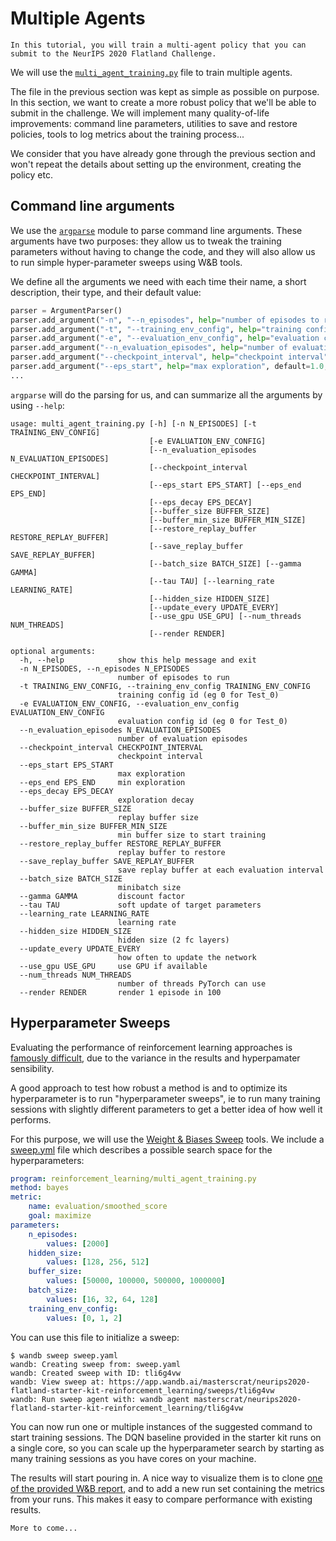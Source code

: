 Multiple Agents
===

```{admonition} Goal
In this tutorial, you will train a multi-agent policy that you can submit to the NeurIPS 2020 Flatland Challenge.
```

We will use the [`multi_agent_training.py`](https://gitlab.aicrowd.com/flatland/baselines/blob/master/torch_training/multi_agent_training.py) file to train multiple agents.

The file in the previous section was kept as simple as possible on purpose. In this section, we want to create a more robust policy that we'll be able to submit in the challenge. We will implement many quality-of-life improvements: command line parameters, utilities to save and restore policies, tools to log metrics about the training process...

We consider that you have already gone through the previous section and won't repeat the details about setting up the environment, creating the policy etc.  

Command line arguments
---

We use the [`argparse`](https://pypi.org/project/argparse/) module to parse command line arguments. These arguments have two purposes: they allow us to tweak the training parameters without having to change the code, and they will also allow us to run simple hyper-parameter sweeps using W&B tools.

We define all the arguments we need with each time their name, a short description, their type, and their default value:

```python
parser = ArgumentParser()
parser.add_argument("-n", "--n_episodes", help="number of episodes to run", default=2500, type=int)
parser.add_argument("-t", "--training_env_config", help="training config id (eg 0 for Test_0)", default=0, type=int)
parser.add_argument("-e", "--evaluation_env_config", help="evaluation config id (eg 0 for Test_0)", default=0, type=int)
parser.add_argument("--n_evaluation_episodes", help="number of evaluation episodes", default=25, type=int)
parser.add_argument("--checkpoint_interval", help="checkpoint interval", default=100, type=int)
parser.add_argument("--eps_start", help="max exploration", default=1.0, type=float)
...
```

`argparse` will do the parsing for us, and can summarize all the arguments by using `--help`:

```console
usage: multi_agent_training.py [-h] [-n N_EPISODES] [-t TRAINING_ENV_CONFIG]
                               [-e EVALUATION_ENV_CONFIG]
                               [--n_evaluation_episodes N_EVALUATION_EPISODES]
                               [--checkpoint_interval CHECKPOINT_INTERVAL]
                               [--eps_start EPS_START] [--eps_end EPS_END]
                               [--eps_decay EPS_DECAY]
                               [--buffer_size BUFFER_SIZE]
                               [--buffer_min_size BUFFER_MIN_SIZE]
                               [--restore_replay_buffer RESTORE_REPLAY_BUFFER]
                               [--save_replay_buffer SAVE_REPLAY_BUFFER]
                               [--batch_size BATCH_SIZE] [--gamma GAMMA]
                               [--tau TAU] [--learning_rate LEARNING_RATE]
                               [--hidden_size HIDDEN_SIZE]
                               [--update_every UPDATE_EVERY]
                               [--use_gpu USE_GPU] [--num_threads NUM_THREADS]
                               [--render RENDER]

optional arguments:
  -h, --help            show this help message and exit
  -n N_EPISODES, --n_episodes N_EPISODES
                        number of episodes to run
  -t TRAINING_ENV_CONFIG, --training_env_config TRAINING_ENV_CONFIG
                        training config id (eg 0 for Test_0)
  -e EVALUATION_ENV_CONFIG, --evaluation_env_config EVALUATION_ENV_CONFIG
                        evaluation config id (eg 0 for Test_0)
  --n_evaluation_episodes N_EVALUATION_EPISODES
                        number of evaluation episodes
  --checkpoint_interval CHECKPOINT_INTERVAL
                        checkpoint interval
  --eps_start EPS_START
                        max exploration
  --eps_end EPS_END     min exploration
  --eps_decay EPS_DECAY
                        exploration decay
  --buffer_size BUFFER_SIZE
                        replay buffer size
  --buffer_min_size BUFFER_MIN_SIZE
                        min buffer size to start training
  --restore_replay_buffer RESTORE_REPLAY_BUFFER
                        replay buffer to restore
  --save_replay_buffer SAVE_REPLAY_BUFFER
                        save replay buffer at each evaluation interval
  --batch_size BATCH_SIZE
                        minibatch size
  --gamma GAMMA         discount factor
  --tau TAU             soft update of target parameters
  --learning_rate LEARNING_RATE
                        learning rate
  --hidden_size HIDDEN_SIZE
                        hidden size (2 fc layers)
  --update_every UPDATE_EVERY
                        how often to update the network
  --use_gpu USE_GPU     use GPU if available
  --num_threads NUM_THREADS
                        number of threads PyTorch can use
  --render RENDER       render 1 episode in 100
```

Hyperparameter Sweeps
---

Evaluating the performance of reinforcement learning approaches is [famously difficult](https://arxiv.org/abs/1709.06560), due to the variance in the results and hyperpamater sensibility.

A good approach to test how robust a method is and to optimize its hyperparameter is to run "hyperparameter sweeps", ie to run many training sessions with slightly different parameters to get a better idea of how well it performs.

For this purpose, we will use the [Weight & Biases Sweep](https://docs.wandb.com/sweeps) tools. We include a [sweep.yml](https://gitlab.aicrowd.com/flatland/neurips2020-flatland-starter-kit/blob/master/sweep.yaml) file which describes a possible search space for the hyperparameters:

```yaml
program: reinforcement_learning/multi_agent_training.py
method: bayes
metric:
    name: evaluation/smoothed_score
    goal: maximize
parameters:
    n_episodes:
        values: [2000]
    hidden_size:
        values: [128, 256, 512]
    buffer_size:
        values: [50000, 100000, 500000, 1000000]
    batch_size:
        values: [16, 32, 64, 128]
    training_env_config:
        values: [0, 1, 2]
```

You can use this file to initialize a sweep:

```console
$ wandb sweep sweep.yaml
wandb: Creating sweep from: sweep.yaml
wandb: Created sweep with ID: tli6g4vw
wandb: View sweep at: https://app.wandb.ai/masterscrat/neurips2020-flatland-starter-kit-reinforcement_learning/sweeps/tli6g4vw
wandb: Run sweep agent with: wandb agent masterscrat/neurips2020-flatland-starter-kit-reinforcement_learning/tli6g4vw
```

You can now run one or multiple instances of the suggested command to start training sessions. The DQN baseline provided in the starter kit runs on a single core, so you can scale up the hyperparameter search by starting as many training sessions as you have cores on your machine.

The results will start pouring in. A nice way to visualize them is to clone [one of the provided W&B report](https://wandb.ai/masterscrat/flatland-examples-reinforcement_learning/reports/Flatland-Starter-Kit-Training-in-environments-of-various-sizes--VmlldzoxNjgxMTk), and to add a new run set containing the metrics from your runs. This makes it easy to compare performance with existing results. 

```{admonition}
More to come...
```
